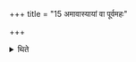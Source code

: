 +++
title = "15 अमावास्यायां वा पूर्वमहः"

+++

<details><summary>थिते</summary>

अमावास्यायां वा पूर्वमहः । उद्दृष्ट उत्तरम् १५
</details>
